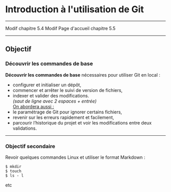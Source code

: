﻿# Introduction à l'utilisation de Git

---
Modif chapitre 5.4
Modif Page d'accueil chapitre 5.5

---
 
## Objectif
### Découvrir les commandes de base
**Découvrir les commandes de base** nécessaires pour utiliser 
Git en local :
- configurer et initialiser un dépôt, 
- commencer et arrêter le suivi de version de fichiers, 
- indexer et valider des modifications.  
*(saut de ligne avec 2 espaces + entrée)*  
<u>On abordera aussi :</u>
- le paramétrage de Git pour ignorer certains fichiers, 
- revenir sur les erreurs rapidement et facilement, 
- parcourir l’historique du projet et voir les modifications
entre deux validations.

---

### Objectif secondaire
Revoir quelques commandes Linux et utiliser le format Markdown :
```shell
$ mkdir
$ touch
$ ls - l
```
etc

